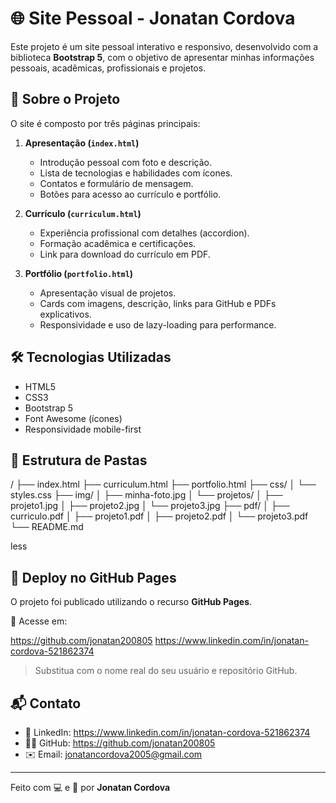 # 🌐 Site Pessoal - Jonatan Cordova

Este projeto é um site pessoal interativo e responsivo, desenvolvido com a biblioteca **Bootstrap 5**, com o objetivo de apresentar minhas informações pessoais, acadêmicas, profissionais e projetos.

## 📄 Sobre o Projeto

O site é composto por três páginas principais:

1. **Apresentação (`index.html`)**
   - Introdução pessoal com foto e descrição.
   - Lista de tecnologias e habilidades com ícones.
   - Contatos e formulário de mensagem.
   - Botões para acesso ao currículo e portfólio.

2. **Currículo (`curriculum.html`)**
   - Experiência profissional com detalhes (accordion).
   - Formação acadêmica e certificações.
   - Link para download do currículo em PDF.

3. **Portfólio (`portfolio.html`)**
   - Apresentação visual de projetos.
   - Cards com imagens, descrição, links para GitHub e PDFs explicativos.
   - Responsividade e uso de lazy-loading para performance.

## 🛠 Tecnologias Utilizadas

- HTML5
- CSS3
- Bootstrap 5
- Font Awesome (ícones)
- Responsividade mobile-first

## 📁 Estrutura de Pastas

/
├── index.html
├── curriculum.html
├── portfolio.html
├── css/
│ └── styles.css
├── img/
│ ├── minha-foto.jpg
│ └── projetos/
│ ├── projeto1.jpg
│ ├── projeto2.jpg
│ └── projeto3.jpg
├── pdf/
│ ├── curriculo.pdf
│ ├── projeto1.pdf
│ ├── projeto2.pdf
│ └── projeto3.pdf
└── README.md

less

## 🚀 Deploy no GitHub Pages

O projeto foi publicado utilizando o recurso **GitHub Pages**.

🔗 Acesse em:  

https://github.com/jonatan200805
https://www.linkedin.com/in/jonatan-cordova-521862374

> Substitua com o nome real do seu usuário e repositório GitHub.

## 📬 Contato

- 💼 LinkedIn: https://www.linkedin.com/in/jonatan-cordova-521862374
- 🧑‍💻 GitHub: https://github.com/jonatan200805
- ✉️ Email: jonatancordova2005@gmail.com

---

Feito com 💻 e 💙 por **Jonatan Cordova**
